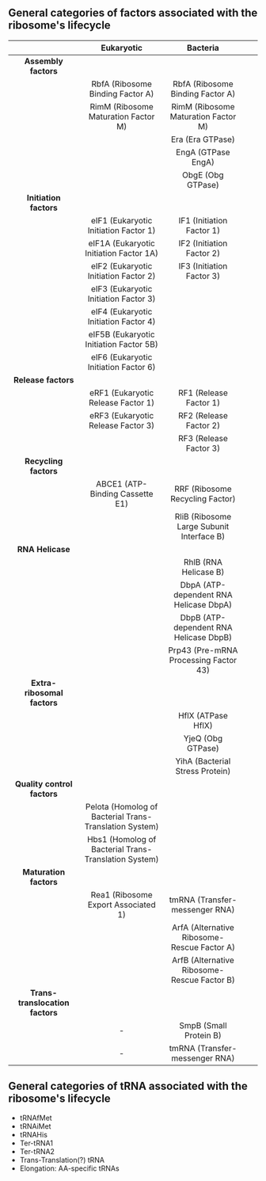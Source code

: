 
## General categories of factors associated with the ribosome's lifecycle

|   	|  Eukaryotic 	| Bacteria  	|   	|   	|
|:---:	|:---:	|:---:	|---	|---	|
|                          **Assembly factors**  	
|   	| RbfA (Ribosome Binding Factor A)          |  RbfA (Ribosome Binding Factor A) 	|   	|   	|
|   	| RimM (Ribosome Maturation Factor M)   	|  RimM (Ribosome Maturation Factor M) 	|   	|   	|
|   	|   	|  Era (Era GTPase) 	|   	|   	|
|   	|                                         	|  EngA (GTPase EngA) 	|   	|   	|
|   	|                                         	|  ObgE (Obg GTPase) 	|   	|   	|
|**Initiation factors**  	|   	|   	|   	|   	|
|   	|eIF1 (Eukaryotic Initiation Factor 1)   	|  IF1 (Initiation Factor 1) 	|   	|   	|
|   	|eIF1A (Eukaryotic Initiation Factor 1A)   	|  IF2 (Initiation Factor 2) 	|   	|   	|
|   	|eIF2 (Eukaryotic Initiation Factor 2)   	|  IF3 (Initiation Factor 3) 	|   	|   	|
|   	|eIF3 (Eukaryotic Initiation Factor 3)   	|   	|   	|   	|
|   	|eIF4 (Eukaryotic Initiation Factor 4)   	|   	|   	|   	|
|   	|eIF5B (Eukaryotic Initiation Factor 5B)   	|   	|   	|   	|
|   	|eIF6 (Eukaryotic Initiation Factor 6)   	|   	|   	|   	|
|**Release factors**  	|   	|   	|   	|   	|
|   	|  eRF1 (Eukaryotic Release Factor 1) 	|RF1 (Release Factor 1)   	|   	|   	|
|   	|  eRF3 (Eukaryotic Release Factor 3) 	|RF2 (Release Factor 2)   	|   	|   	|
|   	|   	                                |RF3 (Release Factor 3)   	|   	|   	|
|**Recycling factors**  	|   	|   	|   	|   	|
|   	|   ABCE1 (ATP-Binding Cassette E1)	|RRF (Ribosome Recycling Factor)   	|   	|   	|
|   	|   	                            |RliB (Ribosome Large Subunit Interface B)   	|   	|   	|
|**RNA Helicase**   	|   	|   	|   	|   	|
|   	|   	| RhlB (RNA Helicase B)  	|   	|   	|
|   	|                                       	| DbpA (ATP-dependent RNA Helicase DbpA)  	|   	|   	|
|   	|                                       	| DbpB (ATP-dependent RNA Helicase DbpB)  	|   	|   	|
|   	|                                       	| Prp43 (Pre-mRNA Processing Factor 43)  	|   	|   	|
|**Extra-ribosomal factors**   	|   	|   	|   	|   	|
|   	|   	|HflX (ATPase HflX)   	|   	|   	|
|   	|   	                                    |YjeQ (Obg GTPase)   	|   	|   	|
|   	|   	                                    |YihA (Bacterial Stress Protein)   	|   	|   	|
|**Quality control factors**   	|   	|   	|   	|   	|
|   	| Pelota (Homolog of Bacterial Trans-Translation System)  	|   	|   	|   	|
|   	| Hbs1 (Homolog of Bacterial Trans-Translation System)  	|   	|   	|   	|
|**Maturation factors**   	|   	|   	|   	|   	|
|   	| Rea1 (Ribosome Export Associated 1)  	|tmRNA (Transfer-messenger RNA)   	|   	|   	|
|   	|   	                                |ArfA (Alternative Ribosome-Rescue Factor A)   	|   	|   	|
|   	|   	                                |ArfB (Alternative Ribosome-Rescue Factor B)   	|   	|   	|
| **Trans-translocation factors**   	||   	|   	|   	|   	|
|   	|   -	| SmpB (Small Protein B)|   	|   	|
|   	|   -	| tmRNA (Transfer-messenger RNA)  	|   	|   	|


## General categories of tRNA  associated with the ribosome's lifecycle

- tRNAfMet
- tRNAiMet
- tRNAHis
- Ter-tRNA1 
- Ter-tRNA2 
- Trans-Translation(?) tRNA
- Elongation: AA-specific tRNAs

